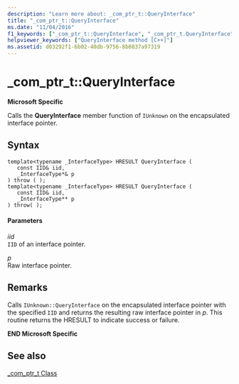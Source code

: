 ```yaml
---
description: "Learn more about: _com_ptr_t::QueryInterface"
title: "_com_ptr_t::QueryInterface"
ms.date: "11/04/2016"
f1_keywords: ["_com_ptr_t::QueryInterface", "_com_ptr_t.QueryInterface"]
helpviewer_keywords: ["QueryInterface method [C++]"]
ms.assetid: d03292f1-6b02-40db-9756-8b0837a97319
---
```

# _com_ptr_t::QueryInterface

**Microsoft Specific**

Calls the **QueryInterface** member function of `IUnknown` on the encapsulated interface pointer.

## Syntax

```
template<typename _InterfaceType> HRESULT QueryInterface (
   const IID& iid,
   _InterfaceType*& p
) throw ( );
template<typename _InterfaceType> HRESULT QueryInterface (
   const IID& iid,
   _InterfaceType** p
) throw( );
```

#### Parameters

*iid*<br/>
`IID` of an interface pointer.

*p*<br/>
Raw interface pointer.

## Remarks

Calls `IUnknown::QueryInterface` on the encapsulated interface pointer with the specified `IID` and returns the resulting raw interface pointer in *p*. This routine returns the HRESULT to indicate success or failure.

**END Microsoft Specific**

## See also

[_com_ptr_t Class](../cpp/com-ptr-t-class.md)
